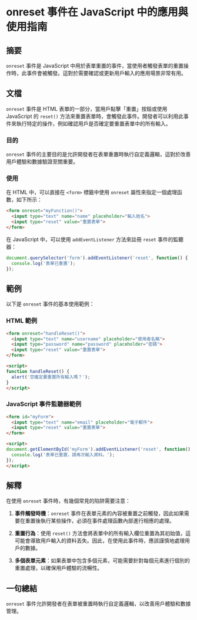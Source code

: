 <!--
Meta Description: # onreset 事件在 JavaScript 中的應用與使用指南 ## 摘要 `onreset` 事件是 JavaScript 中用於表單重置的事件，當使用者觸發表單的重置操作時，此事件會被觸發。這對於需要確認或更新用戶輸入的應用場景非常有用。 ## 文檔 `onreset` 事件是 HTML ...
Meta Keywords: onreset, reset, form, input, type
-->

# onreset 事件在 JavaScript 中的應用與使用指南

## 摘要
`onreset` 事件是 JavaScript 中用於表單重置的事件，當使用者觸發表單的重置操作時，此事件會被觸發。這對於需要確認或更新用戶輸入的應用場景非常有用。

## 文檔
`onreset` 事件是 HTML 表單的一部分，當用戶點擊「重置」按鈕或使用 JavaScript 的 `reset()` 方法來重置表單時，會觸發此事件。開發者可以利用此事件來執行特定的操作，例如確認用戶是否確定要重置表單中的所有輸入。

### 目的
`onreset` 事件的主要目的是允許開發者在表單重置時執行自定義邏輯，這對於改善用戶體驗和數據驗證至關重要。

### 使用
在 HTML 中，可以直接在 `<form>` 標籤中使用 `onreset` 屬性來指定一個處理函數，如下所示：

```html
<form onreset="myFunction()">
  <input type="text" name="name" placeholder="輸入姓名">
  <input type="reset" value="重置表單">
</form>
```

在 JavaScript 中，可以使用 `addEventListener` 方法來註冊 `reset` 事件的監聽器：

```javascript
document.querySelector('form').addEventListener('reset', function() {
  console.log('表單已重置');
});
```

## 範例
以下是 `onreset` 事件的基本使用範例：

### HTML 範例
```html
<form onreset="handleReset()">
  <input type="text" name="username" placeholder="使用者名稱">
  <input type="password" name="password" placeholder="密碼">
  <input type="reset" value="重置表單">
</form>

<script>
function handleReset() {
  alert('您確定要重置所有輸入嗎？');
}
</script>
```

### JavaScript 事件監聽器範例
```html
<form id="myForm">
  <input type="text" name="email" placeholder="電子郵件">
  <input type="reset" value="重置表單">
</form>

<script>
document.getElementById('myForm').addEventListener('reset', function() {
  console.log('表單已重置，請再次輸入資料。');
});
</script>
```

## 解釋
在使用 `onreset` 事件時，有幾個常見的陷阱需要注意：

1. **事件觸發時機**：`onreset` 事件在表單元素的內容被重置之前觸發，因此如果需要在重置後執行某些操作，必須在事件處理函數內部進行相應的處理。

2. **重置行為**：使用 `reset()` 方法會將表單中的所有輸入欄位重置為其初始值，這可能會導致用戶輸入的資料丟失。因此，在使用此事件時，應該謹慎地處理用戶的數據。

3. **多個表單元素**：如果表單中包含多個元素，可能需要針對每個元素進行個別的重置處理，以確保用戶體驗的流暢性。

## 一句總結
`onreset` 事件允許開發者在表單被重置時執行自定義邏輯，以改善用戶體驗和數據管理。